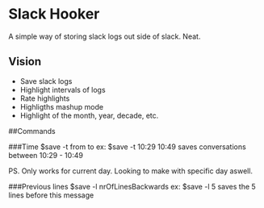# Slack Hooker

A simple way of storing slack logs out side of slack. Neat.

## Vision
 * Save slack logs
 * Highlight intervals of logs
 * Rate highlights
 * Highligths mashup mode
 * Highlight of the month, year, decade, etc. 

 ##Commands

 ###Time
 $save -t from to
 ex:
 $save -t 10:29 10:49
 saves conversations between 10:29 - 10:49

 PS. Only works for current day. Looking to make with specific day aswell.

 ###Previous lines
 $save -l nrOfLinesBackwards
 ex:
 $save -l 5
 saves the 5 lines before this message